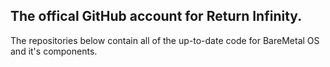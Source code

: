 ## The offical GitHub account for Return Infinity.

The repositories below contain all of the up-to-date code for BareMetal OS and it's components.
